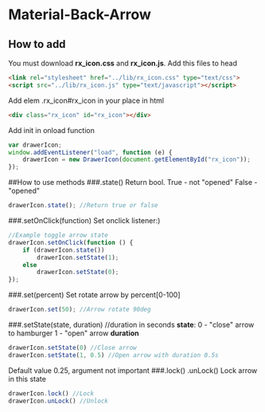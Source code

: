 # Material-Back-Arrow
## How to add
You must download **rx_icon.css** and **rx_icon.js**. Add this files to head
```html
<link rel="stylesheet" href="../lib/rx_icon.css" type="text/css">
<script src="../lib/rx_icon.js" type="text/javascript"></script>
```
Add elem .rx_icon#rx_icon in your place in html
```html
<div class="rx_icon" id="rx_icon"></div>
```
Add init in onload function
```javascript
var drawerIcon;
window.addEventListener("load", function (e) {
    drawerIcon = new DrawerIcon(document.getElementById("rx_icon"));
});
```
##How to use methods
###.state()
Return bool.
True - not "opened"
False - "opened"
```javascript
drawerIcon.state(); //Return true or false
```
###.setOnClick(function)
Set onclick listener:)
```javascript
//Example toggle arrow state
drawerIcon.setOnClick(function () {
    if (drawerIcon.state())
        drawerIcon.setState(1);
    else
        drawerIcon.setState(0);
});
```
###.set(percent)
Set rotate arrow by percent[0-100]
```javascript
drawerIcon.set(50); //Arrow rotate 90deg
```
###.setState(state, duration) //duration in seconds
**state**:
0 - "close" arrow to hamburger
1 - "open" arrow
**duration**
```javascript
drawerIcon.setState(0) //Close arrow
drawerIcon.setState(1, 0.5) //Open arrow with duration 0.5s
```
Default value 0.25, argument not important
###.lock() .unLock()
Lock arrow in this state
```javascript
drawerIcon.lock() //Lock
drawerIcon.unLock() //Unlock
```


